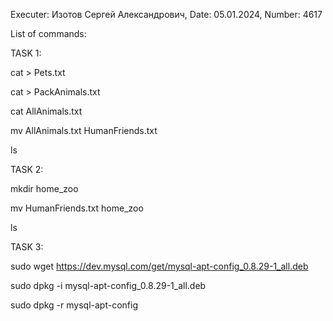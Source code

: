 Executer: Изотов Сергей Александрович, Date: 05.01.2024, Number: 4617

List of commands:

TASK 1:

cat > Pets.txt

cat > PackAnimals.txt

cat AllAnimals.txt

mv AllAnimals.txt HumanFriends.txt

ls


TASK 2:

mkdir home_zoo

mv HumanFriends.txt home_zoo

ls

TASK 3:

sudo wget https://dev.mysql.com/get/mysql-apt-config_0.8.29-1_all.deb

sudo dpkg -i mysql-apt-config_0.8.29-1_all.deb

sudo dpkg -r mysql-apt-config
